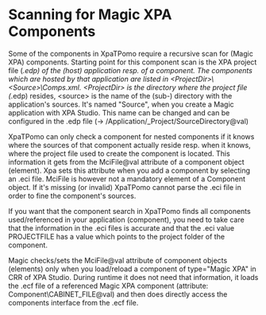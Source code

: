 # Scanning for Magic XPA Components
Some of the components in XpaTPomo require a recursive scan for (Magic XPA) components. Starting point for this component scan is the XPA project file (*.edp) of the (host) application resp. of a component. The components which are hosted by that application are listed in \<ProjectDir\>\\<Source\>\Comps.xml. \<ProjectDir\> is the directory where the project file (*.edp) resides, \<source\> is the name of the (sub-) directory with the application's sources. It's named "Source", when you create a Magic application with XPA Studio. This name can be changed and can be configured in the .edp file (-> /Application/_Project/SourceDirectory@val)  

XpaTPomo can only check a component for nested components if it knows where the sources of that component actually reside resp. when it knows, where the project file used to create the component is located. This information it gets from the MciFile@val attribute of a component object (element). Xpa sets this attribute when you add a component by selecting an .eci file. MciFile is however not a mandatory element of a Component object. If it's missing (or invalid) XpaTPomo cannot parse the .eci file in order to fine the component's sources.  

If you want that the component search in XpaTPomo finds all components used/referenced in your application (component), you need to take care that the information in the .eci files is accurate and that the .eci value PROJECTFILE has a value which points to the project folder of the component. 

Magic checks/sets the MciFile@val attribute of component objects (elements) only when you load/reload a component of type="Magic XPA" in CRR of XPA Studio. During runtime it does not need that information, it loads the .ecf file of a referenced Magic XPA component (attribute: Component\CABINET_FILE@val) and then does directly access the components interface from the .ecf file.



